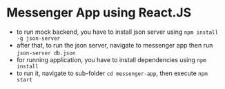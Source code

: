 # Messenger App using React.JS

- to run mock backend, you have to install json server using `npm install -g json-server`
- after that, to run the json server, navigate to messenger app then run `json-server db.json`
- for running application, you have to install dependencies using `npm install`
- to run it, navigate to sub-folder `cd messenger-app`, then execute `npm start`